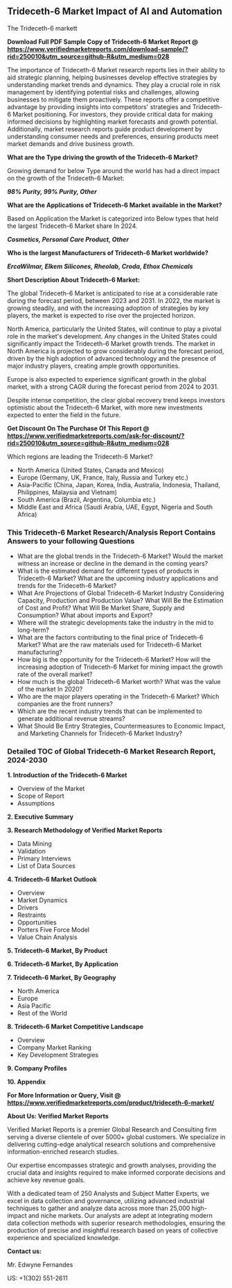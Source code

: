 <h2>Trideceth-6 Market Impact of AI and Automation</h2><p>The Trideceth-6 markett</p><p id="" class=""><strong>Download Full PDF Sample Copy of Trideceth-6 Market Report @ <a href="https://www.verifiedmarketreports.com/download-sample/?rid=250010&utm_source=github-R&utm_medium=028" target="_blank">https://www.verifiedmarketreports.com/download-sample/?rid=250010&utm_source=github-R&utm_medium=028</a></strong></p><p>The importance of&nbsp;Trideceth-6 Market research reports lies in their ability to aid strategic planning, helping businesses develop effective strategies by understanding market trends and dynamics. They play a crucial role in risk management by identifying potential risks and challenges, allowing businesses to mitigate them proactively. These reports offer a competitive advantage by providing insights into competitors' strategies and Trideceth-6 Market positioning. For investors, they provide critical data for making informed decisions by highlighting market forecasts and growth potential. Additionally, market research reports guide product development by understanding consumer needs and preferences, ensuring products meet market demands and drive business growth.</p><p><strong>What are the&nbsp;Type driving the growth of the Trideceth-6 Market?</strong></p><p id="" class="">Growing demand for below Type around the world has had a direct impact on the growth of the Trideceth-6 Market:</p><em><strong>98% Purity, 99% Purity, Other</strong></em></p><strong>What are the&nbsp;Applications&nbsp;of Trideceth-6 Market available in the Market?</strong></p><p id="" class="">Based on Application the Market is categorized into Below types that held the largest Trideceth-6 Market share In 2024.</p><em><strong>Cosmetics, Personal Care Product, Other</strong></em></p><strong>Who is the largest Manufacturers of Trideceth-6 Market worldwide?</strong></p><p><em><strong>ErcaWilmar, Elkem Silicones, Rheolab, Croda, Ethox Chemicals</strong></em></p><p id="" class=""><strong>Short Description About Trideceth-6 Market:</strong></p><p>The global Trideceth-6 Market is anticipated to rise at a considerable rate during the forecast period, between 2023 and 2031. In 2022, the market is growing steadily, and with the increasing adoption of strategies by key players, the market is expected to rise over the projected horizon.</p><p>North America, particularly the United States, will continue to play a pivotal role in the market's development. Any changes in the United States could significantly impact the Trideceth-6 Market growth trends. The market in North America is projected to grow considerably during the forecast period, driven by the high adoption of advanced technology and the presence of major industry players, creating ample growth opportunities.</p><p>Europe is also expected to experience significant growth in the global market, with a strong CAGR during the forecast period from 2024 to 2031.</p><p>Despite intense competition, the clear global recovery trend keeps investors optimistic about the Trideceth-6 Market, with more new investments expected to enter the field in the future.</p><p id="" class=""><strong>Get Discount On The Purchase Of This Report @ <a href="https://www.verifiedmarketreports.com/ask-for-discount/?rid=250010&utm_source=github-R&utm_medium=028" target="_blank">https://www.verifiedmarketreports.com/ask-for-discount/?rid=250010&utm_source=github-R&utm_medium=028</a></strong></p>Which regions are leading the Trideceth-6 Market?</p><ul><li>North America (United States, Canada and Mexico)</li><li>Europe (Germany, UK, France, Italy, Russia and Turkey etc.)</li><li>Asia-Pacific (China, Japan, Korea, India, Australia, Indonesia, Thailand, Philippines, Malaysia and Vietnam)</li><li>South America (Brazil, Argentina, Columbia etc.)</li><li>Middle East and Africa (Saudi Arabia, UAE, Egypt, Nigeria and South Africa)</li></ul><h3 id="" class="">This Trideceth-6 Market Research/Analysis Report Contains Answers to your following Questions</h3><ul><li>What are the global trends in the Trideceth-6 Market? Would the market witness an increase or decline in the demand in the coming years?</li><li>What is the estimated demand for different types of products in Trideceth-6 Market? What are the upcoming industry applications and trends for the Trideceth-6 Market?</li><li>What Are Projections of Global Trideceth-6 Market Industry Considering Capacity, Production and Production Value? What Will Be the Estimation of Cost and Profit? What Will Be Market Share, Supply and Consumption? What about imports and Export?</li><li>Where will the strategic developments take the industry in the mid to long-term?</li><li>What are the factors contributing to the final price of Trideceth-6 Market? What are the raw materials used for Trideceth-6 Market manufacturing?</li><li>How big is the opportunity for the Trideceth-6 Market? How will the increasing adoption of Trideceth-6 Market for mining impact the growth rate of the overall market?</li><li>How much is the global Trideceth-6 Market worth? What was the value of the market In 2020?</li><li>Who are the major players operating in the Trideceth-6 Market? Which companies are the front runners?</li><li>Which are the recent industry trends that can be implemented to generate additional revenue streams?</li><li>What Should Be Entry Strategies, Countermeasures to Economic Impact, and Marketing Channels for Trideceth-6 Market Industry?</li></ul><h3 id="" class="">Detailed TOC of Global Trideceth-6 Market Research Report, 2024-2030</h3><p id="" class=""><strong>1. Introduction of the Trideceth-6 Market</strong></p><ul><li>Overview of the Market</li><li>Scope of Report</li><li>Assumptions</li></ul><p id="" class=""><strong>2. Executive Summary</strong></p><p id="" class=""><strong>3. Research Methodology of Verified Market Reports</strong></p><ul><li>Data Mining</li><li>Validation</li><li>Primary Interviews</li><li>List of Data Sources</li></ul><p id="" class=""><strong>4. Trideceth-6 Market Outlook</strong></p><ul><li>Overview</li><li>Market Dynamics</li><li>Drivers</li><li>Restraints</li><li>Opportunities</li><li>Porters Five Force Model</li><li>Value Chain Analysis</li></ul><p id="" class=""><strong>5. Trideceth-6 Market, By Product</strong></p><p id="" class=""><strong>6. Trideceth-6 Market, By Application</strong></p><p id="" class=""><strong>7. Trideceth-6 Market, By Geography</strong></p><ul><li>North America</li><li>Europe</li><li>Asia Pacific</li><li>Rest of the World</li></ul><p id="" class=""><strong>8. Trideceth-6 Market Competitive Landscape</strong></p><ul><li>Overview</li><li>Company Market Ranking</li><li>Key Development Strategies</li></ul><p id="" class=""><strong>9. Company Profiles</strong></p><p id="" class=""><strong>10. Appendix</strong></p><p id="" class=""><strong>For More Information or Query, Visit @ <a href="https://www.verifiedmarketreports.com/product/trideceth-6-market/" target="_blank">https://www.verifiedmarketreports.com/product/trideceth-6-market/</a></strong></p><p id="" class=""><strong>About Us: Verified Market Reports</strong></p><p id="" class="">Verified Market Reports is a premier Global Research and Consulting firm serving a diverse clientele of over 5000+ global customers. We specialize in delivering cutting-edge analytical research solutions and comprehensive information-enriched research studies.</p><p id="" class="">Our expertise encompasses strategic and growth analyses, providing the crucial data and insights required to make informed corporate decisions and achieve key revenue goals.</p><p id="" class="">With a dedicated team of 250 Analysts and Subject Matter Experts, we excel in data collection and governance, utilizing advanced industrial techniques to gather and analyze data across more than 25,000 high-impact and niche markets. Our analysts are adept at integrating modern data collection methods with superior research methodologies, ensuring the production of precise and insightful research based on years of collective experience and specialized knowledge.</p><p id="" class=""><strong>Contact us:</strong></p><p id="" class="">Mr. Edwyne Fernandes</p><p id="" class="">US: +1(302) 551-2611</p>